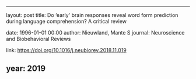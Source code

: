 ---
layout: post
title: Do ‘early' brain responses reveal word form prediction during language comprehension? A critical review

date: 1996-01-01 00:00
author: Nieuwland, Mante S
journal: Neuroscience and Biobehavioral Reviews

link: https://doi.org/10.1016/j.neubiorev.2018.11.019

year: 2019
----